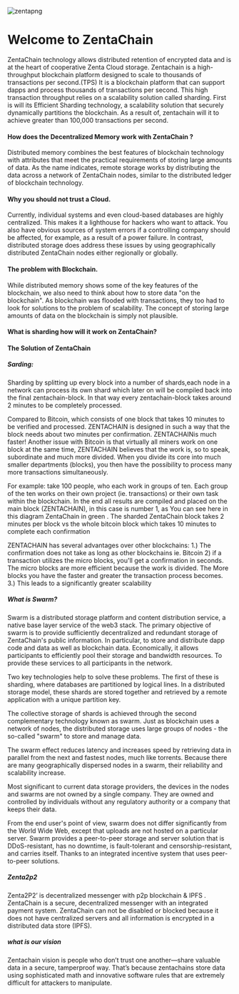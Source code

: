 ![zentapng](https://user-images.githubusercontent.com/40530024/42548921-d9125f4a-84c9-11e8-968a-5070cd3ecf3b.png)

# Welcome to ZentaChain

ZentaChain technology allows distributed retention of encrypted data and is at the heart of cooperative Zenta Cloud storage.
Zentachain is a high-throughput blockchain platform designed to scale to thousands of transactions per second.(TPS)
It is a blockchain platform that can support dapps and process thousands of transactions per second.
This high transaction throughput relies on a scalability solution called sharding.
First is will its Efficient Sharding technology, a scalability solution that securely dynamically partitions
the blockchain. As a result of, zentachain will it to achieve greater than 100,000 transactions per second.


#### How does the Decentralized Memory work with ZentaChain ?

Distributed memory combines the best features of blockchain technology with attributes that meet the practical requirements of storing large amounts of data. As the name indicates, remote storage works by distributing the data across a network of ZentaChain nodes, similar to the distributed ledger of blockchain technology.

#### Why you should not trust a Cloud.

Currently, individual systems and even cloud-based databases are highly centralized.  This makes it a lighthouse for hackers who want to attack. You also have obvious sources of system errors if a controlling company should be affected, for example, as a result of a power failure.
In contrast, distributed storage does address these issues by using geographically distributed ZentaChain nodes either regionally or globally.


#### The problem with Blockchain.

While distributed memory shows some of the key features of the blockchain, we also need to think about how to store data "on the blockchain".
As blockchain was flooded with transactions, they too had to look for solutions to the problem of scalability.
The concept of storing large amounts of data on the blockchain is simply not plausible.

#### What is sharding how will it work on ZentaChain?

#### The Solution of ZentaChain

##### Sarding:

Sharding by splitting up every block into a number of shards,each node in a network can process its own shard which later on will be  compiled back into the final zentachain-block.
In that way every zentachain-block takes around 2 minutes to be completely  processed. 

Compared to Bitcoin, which consists of one block that takes 10 minutes to be verified and processed. ZENTACHAIN ​​is designed in such a way that the block needs about two minutes per confirmation. ZENTACHAIN ​​is much faster! Another issue  with Bitcoin is that virtually all miners work on one block at the same time, ZENTACHAIN ​​believes that the work is, so to speak, subordinate and much more divided. When you divide its core into much smaller departments (blocks), you then have the possibility to process many more transactions simultaneously.

For example: take 100 people, who each work in groups of ten. Each group of the ten works on their own project (ie. transactions) or their own task within the blockchain. In the end all results are compiled and placed on the main block (ZENTACHAIN), in this case is number 1, as You can see here in this diagram ZentaChain  in green . The sharded  ZentaChain block takes 2 minutes per block vs the whole bitcoin block which takes 10 minutes to complete each confirmation 

ZENTACHAIN has several advantages over other blockchains:
1.) The confirmation does not take as long as other blockchains ie. Bitcoin
2) if a transaction utilizes the micro blocks, you'll get a confirmation in seconds. The micro blocks are more efficient because the work is divided. The More blocks you have the faster and greater the transaction process becomes.  
3.) This leads to a significantly greater scalability

##### What is Swarm?

Swarm is a distributed storage platform and content distribution service, a native base layer service of the web3 stack.
The primary objective of swarm is to provide sufficiently decentralized and redundant storage of ZentaChain's public information.
In particular, to store and distribute dapp code and data as well as blockchain data.
Economically, it allows participants to efficiently pool their storage and bandwidth resources.
To provide these services to all participants in the network.


Two key technologies help to solve these problems. 
The first of these is sharding, where databases are partitioned by logical lines.
In a distributed storage model, these shards are stored together and retrieved by a remote application with a unique partition key.

The collective storage of shards is achieved through the second complementary technology known as swarm.
Just as blockchain uses a network of nodes, the distributed storage uses large groups of nodes - the so-called "swarm" to store and manage data.

The swarm effect reduces latency and increases speed by retrieving data in parallel from the next and fastest nodes, much like torrents.
Because there are many geographically dispersed nodes in a swarm, their reliability and scalability increase.

Most significant to current data storage providers, the devices in the nodes and swarms are not owned by a single company.
They are owned and controlled by individuals without any regulatory authority or a company that keeps their data.

From the end user's point of view, swarm does not differ significantly from the World Wide Web, except that uploads are not hosted on a particular server.
Swarm provides a peer-to-peer storage and server solution that is DDoS-resistant, has no downtime, is fault-tolerant and censorship-resistant, and carries itself.
Thanks to an integrated incentive system that uses peer-to-peer solutions.

##### Zenta2p2
Zenta2P2’ is decentralized messenger with p2p  blockchain & IPFS .
ZentaChain is a secure, decentralized messenger with an integrated payment system.
ZentaChain can not be disabled or blocked because it does not have centralized servers
and all information is encrypted in a distributed data store (IPFS).

##### what is our vision
Zentachain vision is 
people who don’t trust one another—share valuable data in a secure, tamperproof way. That’s because zentachains store data using sophisticated math and innovative software rules that are extremely difficult for attackers to manipulate.

